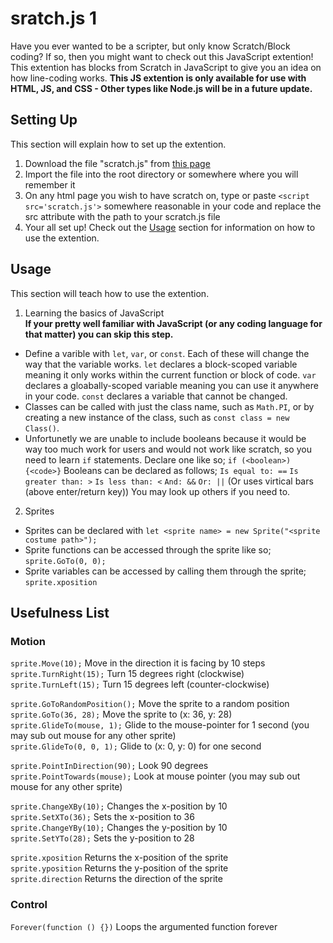 # sratch.js 1
Have you ever wanted to be a scripter, but only know Scratch/Block coding? If so, then you might want to check out this JavaScript extention! This extention has blocks from Scratch in JavaScript to give you an idea on how line-coding works.
**This JS extention is only available for use with HTML, JS, and CSS - Other types like Node.js will be in a future update.**

## Setting Up
This section will explain how to set up the extention.
1. Download the file "scratch.js" from [this page](https://github.com/rabitailleow/scratch.js/releases)
2. Import the file into the root directory or somewhere where you will remember it
3. On any html page you wish to have scratch on, type or paste ``<script src='scratch.js'>`` somewhere reasonable in your code and replace the src attribute with the path to your scratch.js file
4. Your all set up! Check out the [Usage](#usage) section for information on how to use the extention.

## Usage
This section will teach how to use the extention.

1. Learning the basics of JavaScript  
**If your pretty well familiar with JavaScript (or any coding language for that matter) you can skip this step.**  
- Define a varible with ``let``, ``var``, or ``const``. Each of these will change the way that the variable works. ``let`` declares a block-scoped variable meaning it only works within the current function or block of code. ``var`` declares a gloabally-scoped variable meaning you can use it anywhere in your code. ``const`` declares a variable that cannot be changed.  
- Classes can be called with just the class name, such as ``Math.PI``, or by creating a new instance of the class, such as ``const class = new Class()``.
- Unfortunetly we are unable to include booleans because it would be way too much work for users and would not work like scratch, so you need to learn ``if`` statements. Declare one like so; ``if (<boolean>) {<code>}`` Booleans can be declared as follows; ``Is equal to: ==`` ``Is greater than: >`` ``Is less than: <`` ``And: &&`` ``Or: ||`` (Or uses virtical bars (above enter/return key)) You may look up others if you need to.

2. Sprites
- Sprites can be declared with ``let <sprite name> = new Sprite("<sprite costume path>");``
- Sprite functions can be accessed through the sprite like so; ``sprite.GoTo(0, 0);``
- Sprite variables can be accessed by calling them through the sprite; ``sprite.xposition``

## Usefulness List
### Motion
``sprite.Move(10);`` Move in the direction it is facing by 10 steps  
``sprite.TurnRight(15);`` Turn 15 degrees right (clockwise)  
``sprite.TurnLeft(15);`` Turn 15 degrees left (counter-clockwise)  

``sprite.GoToRandomPosition();`` Move the sprite to a random position  
``sprite.GoTo(36, 28);`` Move the sprite to (x: 36, y: 28)  
``sprite.GlideTo(mouse, 1);`` Glide to the mouse-pointer for 1 second (you may sub out mouse for any other sprite)  
``sprite.GlideTo(0, 0, 1);`` Glide to (x: 0, y: 0) for one second  

``sprite.PointInDirection(90);`` Look 90 degrees  
``sprite.PointTowards(mouse);`` Look at mouse pointer (you may sub out mouse for any other sprite)  

``sprite.ChangeXBy(10);`` Changes the x-position by 10  
``sprite.SetXTo(36);`` Sets the x-position to 36  
``sprite.ChangeYBy(10);`` Changes the y-position by 10  
``sprite.SetYTo(28);`` Sets the y-position to 28  

``sprite.xposition`` Returns the x-position of the sprite  
``sprite.yposition`` Returns the y-position of the sprite  
``sprite.direction`` Returns the direction of the sprite  

### Control
``Forever(function () {})`` Loops the argumented function forever  
